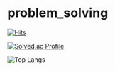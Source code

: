 # problem_solving

[![Hits](https://hits.seeyoufarm.com/api/count/incr/badge.svg?url=https%3A%2F%2Fgithub.com%2Fhspark8494%2Fproblem_solving%2F&count_bg=%237A7E80&title_bg=%23555555&icon=&icon_color=%23E7E7E7&title=hits&edge_flat=false)](https://hits.seeyoufarm.com)

[![Solved.ac Profile](http://mazassumnida.wtf/api/generate_badge?boj=hspark8494)](https://solved.ac/boj=hspark8494)

![Top Langs](https://github-readme-stats.vercel.app/api/top-langs/?username=hspark8494&layout=compact&theme=dracula)
